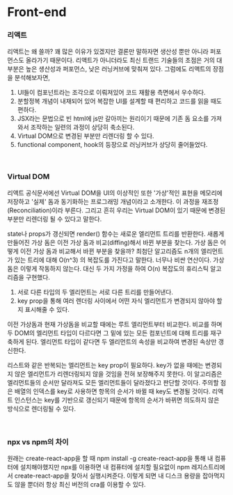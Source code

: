 # Front-end

### 리액트

리액트는 왜 쓸까? 꽤 많은 이유가 있겠지만 결론만 말하자면 생산성 뿐만 아니라 퍼포먼스도 올라가기 때문이다. 리액트가 아니더라도 최신 트랜드 기술들의 초점은 거의 대부분은 높은 생산성과 퍼포먼스, 낮은 러닝커브에 맞춰져 있다. 그럼에도 리액트의 장점을 분석해보자면,

1. UI들이 컴포넌트라는 조각으로 이뤄져있어 코드 재활용 측면에서 우수하다.
2. 분할정복 개념이 내재되어 있어 복잡한 UI를 설계할 때 편리하고 코드를 읽을 때도 편하다.
3. JSX라는 문법으로 빈 html에 js만 갈아끼는 원리이기 때문에 기존 돔 요소를 가져와서 조작하는 일련의 과정이 상당히 축소된다.
4. Virtual DOM으로 변경된 부분만 리렌더링 할 수 있다.
5. functional component, hook의 등장으로 러닝커브가 상당히 줄어들었다.

<br/>

### Virtual DOM

리액트 공식문서에선 Virtual DOM을 UI의 이상적인 또한 '가상'적인 표현을 메모리에 저장하고 '실제' 돔과 동기화하는 프로그래밍 개념이라고 소개한다. 이 과정을 재조정(Reconciliation)이라 부른다. 그리고 흔히 우리는 Virtual DOM이 있기 때문에 변경된 부분만 리렌더링 될 수 있다고 말한다.

state나 props가 갱신되면 render() 함수는 새로운 엘리먼트 트리를 반환한다. 새롭게 만들어진 가상 돔은 이전 가상 돔과 비교(diffing)해서 바뀐 부분을 찾는다. 가상 돔은 어떻게 이전 가상 돔과 비교해서 바뀐 부분을 찾을까? 최첨단 알고리즘도 n개의 엘리먼트가 있는 트리에 대해 O(n^3) 의 복잡도를 가진다고 말한다. 너무나 비싼 연산이다. 가상 돔은 이렇게 작동하지 않는다. 대신 두 가지 가정을 하여 O(n) 복잡도의 휴리스틱 알고리즘을 구현했다.

1. 서로 다른 타입의 두 엘리먼트는 서로 다른 트리를 만들어낸다.
2. key prop을 통해 여러 렌더링 사이에서 어떤 자식 엘리먼트가 변경되지 않아야 할지 표시해줄 수 있다.

이전 가상돔과 현재 가상돔을 비교할 때에는 루트 엘리먼트부터 비교한다. 비교를 하며 두 DOM의 엘리먼트 타입이 다르다면 그 밑에 있는 모든 컴포넌트에 대해 트리를 재구축하게 된다. 엘리먼트 타입이 같다면 두 엘리먼트의 속성을 비교하여 변경된 속상만 갱신한다.

리스트와 같은 반복되는 엘리먼트는 key prop이 필요하다. key가 없을 때에는 변경되지 않은 엘리먼트가 리렌더링되지 않을 것임을 전혀 보장해주지 못한다. 이 알고리즘은 엘리먼트들의 순서만 달라져도 모든 엘리먼트들이 달라졌다고 판단할 것이다. 주의할 점은 배열의 인덱스를 key로 사용하면 항목의 순서가 바뀔 때 key도 변경될 것이다. 리액트 인스턴스는 key를 기반으로 갱신되기 때문에 항목의 순서가 바뀌면 의도하지 않은 방식으로 렌더링될 수 있다.

<br/>

### npx vs npm의 차이

원래는 create-react-app을 할 때 npm install -g create-react-app을 통해 내 컴퓨터에 설치해야했지만 npx를 이용하면 내 컴퓨터에 설치할 필요없이 npm 레지스트리에서 create-react-app을 찾아서 실행시켜준다. 이렇게 되면 내 디스크 용량을 잡아먹지도 않을 뿐더러 항상 최신 버전의 cra를 이용할 수 있다.
